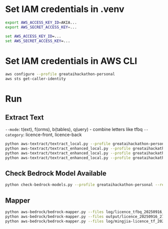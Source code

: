 # Set IAM credentials in .venv
```bash
export AWS_ACCESS_KEY_ID=AKIA...
export AWS_SECRET_ACCESS_KEY=...
```

```cmd
set AWS_ACCESS_KEY_ID=...
set AWS_SECRET_ACCESS_KEY=...
```

# Set IAM credentials in AWS CLI
```bash
aws configure --profile greataihackathon-personal
aws sts get-caller-identity
```

# Run
## Extract Text
`--mode`: t(ext), f(orms), b(tables), q(uery) - combine letters like tfbq
`--category`: licence-front, licence-back
```bash
python aws-textract/textract_local.py --profile greataihackathon-personal --file aws-textract/files/paystub.jpg --region us-east-1
python aws-textract/textract_enhanced_local.py --profile greataihackathon-personal --file aws-textract/files/paystub.jpg --region us-east-1 --mode tfbq
python aws-textract/textract_enhanced_local.py --profile greataihackathon-personal --file aws-textract/files/licence.jpeg --region us-east-1 --mode q --category licence
python aws-textract/textract_enhanced_local.py --profile greataihackathon-personal --file aws-textract/files/mingjia-licence.jpg --region us-east-1 --mode tf
```

## Check Bedrock Model Available
```bash
python check-bedrock-models.py --profile greataihackathon-personal --region us-east-1
```

## Mapper
```bash
python aws-bedrock/bedrock-mapper.py --files log/licence_tfbq_20250916_215456.log --profile greataihackathon-personal
python aws-bedrock/bedrock-mapper.py --files output/licence_20250916_215456_f.json output/licence_20250916_215456_t.json --profile greataihackathon-personal
python aws-bedrock/bedrock-mapper.py --files log/mingjia-licence_tf_20250916_230250.log --profile greataihackathon-personal
```